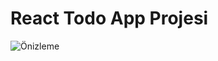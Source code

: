 # React Todo App Projesi

![Önizleme](https://github.com/AdemAkpinar/bsSite/blob/main/img/readme.gif)
